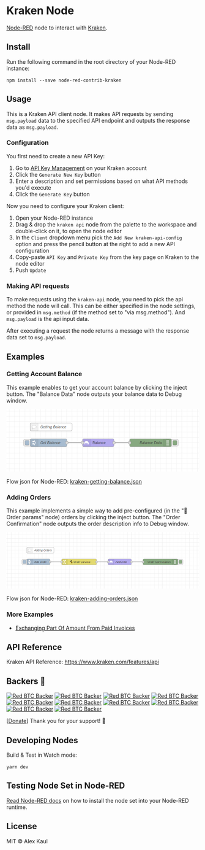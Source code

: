 # Kraken Node

<a href="https://nodered.org" target="_blank">Node-RED</a> node to interact with <a href="https://www.kraken.com/" target="_blank">Kraken</a>.

## Install

Run the following command in the root directory of your Node-RED instance:

```
npm install --save node-red-contrib-kraken
```

## Usage

This is a Kraken API client node. It makes API requests by sending `msg.payload` data to the specified API endpoint and outputs the response data as `msg.payload`.

### Configuration

You first need to create a new API Key:

1. Go to <a href="https://www.kraken.com/u/settings/api" target="_blank">API Key Management</a> on your Kraken account
2. Click the `Generate New Key` button
3. Enter a description and set permissions based on what API methods you'd execute
4. Click the `Generate Key` button

Now you need to configure your Kraken client:

1. Open your Node-RED instance
2. Drag & drop the `kraken api` node from the palette to the workspace and double-click on it, to open the node editor
3. In the `Client` dropdown menu pick the `Add New kraken-api-config` option and press the pencil button at the right to add a new API configuration
4. Copy-paste `API Key` and `Private Key` from the key page on Kraken to the node editor
5. Push `Update`

### Making API requests

To make requests using the `kraken-api` node, you need to pick the api method the node will call. This can be either specified in the node settings, or provided in `msg.method` (if the method set to "via msg.method"). And `msg.payload` is the api input data.

After executing a request the node returns a message with the response data set to `msg.payload`.

## Examples

### Getting Account Balance

This example enables to get your account balance by clicking the inject button. The "Balance Data" node outputs your balance data to Debug window.

![Getting Balance](examples/kraken-getting-balance.png)

Flow json for Node-RED: [kraken-getting-balance.json](examples/kraken-getting-balance.json)

### Adding Orders

This example implements a simple way to add pre-configured (in the "🔨 Order params" node) orders by clicking the inject button. The "Order Confirmation" node outputs the order description info to Debug window.

![Adding Orders](examples/kraken-adding-orders.png)

Flow json for Node-RED: [kraken-adding-orders.json](examples/kraken-adding-orders.json)

### More Examples

- [Exchanging Part Of Amount From Paid Invoices](https://redbtc.org/flows/integrations/kraken-exchange)

## API Reference

Kraken API Reference: https://www.kraken.com/features/api

## Backers 💝

[![Red BTC Backer](https://mynode.redbtc.org/gh-backer/top/0/avatar/60)](https://mynode.redbtc.org/gh-backer/top/0/profile)
[![Red BTC Backer](https://mynode.redbtc.org/gh-backer/top/1/avatar/60)](https://mynode.redbtc.org/gh-backer/top/1/profile)
[![Red BTC Backer](https://mynode.redbtc.org/gh-backer/top/2/avatar/60)](https://mynode.redbtc.org/gh-backer/top/2/profile)
[![Red BTC Backer](https://mynode.redbtc.org/gh-backer/top/3/avatar/60)](https://mynode.redbtc.org/gh-backer/top/3/profile)
[![Red BTC Backer](https://mynode.redbtc.org/gh-backer/top/4/avatar/60)](https://mynode.redbtc.org/gh-backer/top/4/profile)
[![Red BTC Backer](https://mynode.redbtc.org/gh-backer/top/5/avatar/60)](https://mynode.redbtc.org/gh-backer/top/5/profile)
[![Red BTC Backer](https://mynode.redbtc.org/gh-backer/top/6/avatar/60)](https://mynode.redbtc.org/gh-backer/top/6/profile)
[![Red BTC Backer](https://mynode.redbtc.org/gh-backer/top/7/avatar/60)](https://mynode.redbtc.org/gh-backer/top/7/profile)
[![Red BTC Backer](https://mynode.redbtc.org/gh-backer/top/8/avatar/60)](https://mynode.redbtc.org/gh-backer/top/8/profile)
[![Red BTC Backer](https://mynode.redbtc.org/gh-backer/top/9/avatar/60)](https://mynode.redbtc.org/gh-backer/top/9/profile)

[[Donate](https://mynode.redbtc.org/gh-donate)] Thank you for your support! 🙌

## Developing Nodes

Build & Test in Watch mode:

```
yarn dev
```

## Testing Node Set in Node-RED

[Read Node-RED docs](https://nodered.org/docs/creating-nodes/first-node#testing-your-node-in-node-red) on how to install the node set into your Node-RED runtime.

## License

MIT © Alex Kaul
